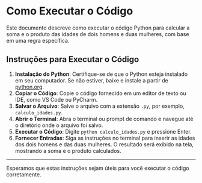 
# Como Executar o Código

Este documento descreve como executar o código Python para calcular a soma e o produto das idades de dois homens e duas mulheres, com base em uma regra específica.

## Instruções para Executar o Código

1. **Instalação do Python**: Certifique-se de que o Python esteja instalado em seu computador. Se não estiver, baixe e instale a partir de [python.org](https://www.python.org/).
2. **Copiar o Código**: Copie o código fornecido em um editor de texto ou IDE, como VS Code ou PyCharm.
3. **Salvar o Arquivo**: Salve o arquivo com a extensão `.py`, por exemplo, `calculo_idades.py`.
4. **Abrir o Terminal**: Abra o terminal ou prompt de comando e navegue até o diretório onde o arquivo foi salvo.
5. **Executar o Código**: Digite `python calculo_idades.py` e pressione Enter.
6. **Fornecer Entradas**: Siga as instruções no terminal para inserir as idades dos dois homens e das duas mulheres. O resultado será exibido na tela, mostrando a soma e o produto calculados.

---

Esperamos que estas instruções sejam úteis para você executar o código corretamente.
